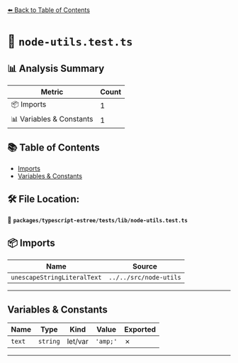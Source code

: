 [⬅️ Back to Table of Contents](../../../../index.md)

# 📄 `node-utils.test.ts`

## 📊 Analysis Summary

| Metric | Count |
|--------|-------|
| 📦 Imports | 1 |
| 📊 Variables & Constants | 1 |

## 📚 Table of Contents

- [Imports](#imports)
- [Variables & Constants](#variables-constants)

## 🛠️ File Location:
📂 **`packages/typescript-estree/tests/lib/node-utils.test.ts`**

## 📦 Imports

| Name | Source |
|------|--------|
| `unescapeStringLiteralText` | `../../src/node-utils` |


---

## Variables & Constants

| Name | Type | Kind | Value | Exported |
|------|------|------|-------|----------|
| `text` | `string` | let/var | `'amp;'` | ✗ |


---
